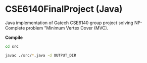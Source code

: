 # CSE6140FinalProject (Java)
Java implementation of Gatech CSE6140 group project solving NP-Complete problem "Minimum Vertex Cover (MVC).

**Compile** 

```bash
cd src

javac ./src/*.java -d OUTPUT_DIR
```
